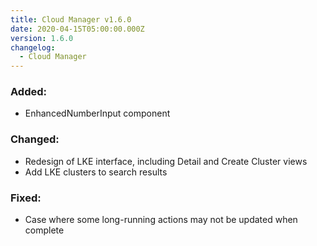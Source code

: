 ```yaml
---
title: Cloud Manager v1.6.0
date: 2020-04-15T05:00:00.000Z
version: 1.6.0
changelog:
  - Cloud Manager
---
```


### Added:

- EnhancedNumberInput component

### Changed:

- Redesign of LKE interface, including Detail and Create Cluster views
- Add LKE clusters to search results

### Fixed:

- Case where some long-running actions may not be updated when complete
